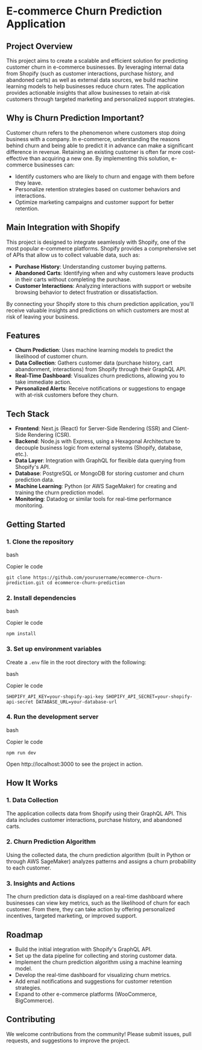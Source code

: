 # **E-commerce Churn Prediction Application**

## **Project Overview**

This project aims to create a scalable and efficient solution for predicting customer churn in e-commerce businesses. By leveraging internal data from Shopify (such as customer interactions, purchase history, and abandoned carts) as well as external data sources, we build machine learning models to help businesses reduce churn rates. The application provides actionable insights that allow businesses to retain at-risk customers through targeted marketing and personalized support strategies.

## **Why is Churn Prediction Important?**

Customer churn refers to the phenomenon where customers stop doing business with a company. In e-commerce, understanding the reasons behind churn and being able to predict it in advance can make a significant difference in revenue. Retaining an existing customer is often far more cost-effective than acquiring a new one. By implementing this solution, e-commerce businesses can:

-   Identify customers who are likely to churn and engage with them before they leave.
-   Personalize retention strategies based on customer behaviors and interactions.
-   Optimize marketing campaigns and customer support for better retention.

## **Main Integration with Shopify**

This project is designed to integrate seamlessly with Shopify, one of the most popular e-commerce platforms. Shopify provides a comprehensive set of APIs that allow us to collect valuable data, such as:

-   **Purchase History**: Understanding customer buying patterns.
-   **Abandoned Carts**: Identifying when and why customers leave products in their carts without completing the purchase.
-   **Customer Interactions**: Analyzing interactions with support or website browsing behavior to detect frustration or dissatisfaction.

By connecting your Shopify store to this churn prediction application, you'll receive valuable insights and predictions on which customers are most at risk of leaving your business.

## **Features**

-   **Churn Prediction**: Uses machine learning models to predict the likelihood of customer churn.
-   **Data Collection**: Gathers customer data (purchase history, cart abandonment, interactions) from Shopify through their GraphQL API.
-   **Real-Time Dashboard**: Visualizes churn predictions, allowing you to take immediate action.
-   **Personalized Alerts**: Receive notifications or suggestions to engage with at-risk customers before they churn.

## **Tech Stack**

-   **Frontend**: Next.js (React) for Server-Side Rendering (SSR) and Client-Side Rendering (CSR).
-   **Backend**: Node.js with Express, using a Hexagonal Architecture to decouple business logic from external systems (Shopify, database, etc.).
-   **Data Layer**: Integration with GraphQL for flexible data querying from Shopify's API.
-   **Database**: PostgreSQL or MongoDB for storing customer and churn prediction data.
-   **Machine Learning**: Python (or AWS SageMaker) for creating and training the churn prediction model.
-   **Monitoring**: Datadog or similar tools for real-time performance monitoring.

## **Getting Started**

### **1. Clone the repository**

bash

Copier le code

`git clone https://github.com/yourusername/ecommerce-churn-prediction.git
cd ecommerce-churn-prediction` 

### **2. Install dependencies**

bash

Copier le code

`npm install` 

### **3. Set up environment variables**

Create a `.env` file in the root directory with the following:

bash

Copier le code

`SHOPIFY_API_KEY=your-shopify-api-key
SHOPIFY_API_SECRET=your-shopify-api-secret
DATABASE_URL=your-database-url` 

### **4. Run the development server**

bash

Copier le code

`npm run dev` 

Open http://localhost:3000 to see the project in action.

## **How It Works**

### **1. Data Collection**

The application collects data from Shopify using their GraphQL API. This data includes customer interactions, purchase history, and abandoned carts.

### **2. Churn Prediction Algorithm**

Using the collected data, the churn prediction algorithm (built in Python or through AWS SageMaker) analyzes patterns and assigns a churn probability to each customer.

### **3. Insights and Actions**

The churn prediction data is displayed on a real-time dashboard where businesses can view key metrics, such as the likelihood of churn for each customer. From there, they can take action by offering personalized incentives, targeted marketing, or improved support.

## **Roadmap**

-   Build the initial integration with Shopify's GraphQL API.
-   Set up the data pipeline for collecting and storing customer data.
-   Implement the churn prediction algorithm using a machine learning model.
-   Develop the real-time dashboard for visualizing churn metrics.
-   Add email notifications and suggestions for customer retention strategies.
-   Expand to other e-commerce platforms (WooCommerce, BigCommerce).

## **Contributing**

We welcome contributions from the community! Please submit issues, pull requests, and suggestions to improve the project.